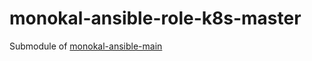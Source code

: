 # monokal-ansible-role-k8s-master
Submodule of [monokal-ansible-main](https://github.com/monokal/monokal-ansible-main)
